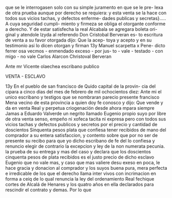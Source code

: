 que se le interrogasen solo con su simple juramento en que se le pre-
lexa de otra prueba aunque por derecho se requiera: y esta
venta se la hace con todos sus vicios tachas, y defectos enferme-
dades publicas y secretas}..... A cuya seguridad cumpli-
miento y firmeza se obliga el otorgante conforme a derecho.
Y de estar satisfecha la real Alcabala se agregara boleta ori-
ginal y atendole lzyda al referendo Don Cristobal Berveran es-
to escritura de venta a su favor otorgada dijo: Que la acep-
toya y acepto y en su testimonio asi lo dicen otorgan y firman
13y
Manuel scarpetta x Pene-
dicto ferrer osa vecmos - enmendado exceso - por jus-
to - vale - testado - con migo - no vale
Carlos Alarcon Christoval Berveran

Ante mr Vicente olaechea
escribano publico

VENTA - ESCLAVO

13y En el pueblo de san francisco de Quido capital de la provin-
cia del cipara a cinco dias del mes de febrero de mil ochocientos diez: Ante mi el unico escribano y testigos que se
nombraran parecio presente francisco Mena vecino de esta
provincia a quien doy fe conosco y dijo: Que vende y da en
venta Real y perpetua criogenación desde ahora mpara siempre Jamas a Eduardo Valverde un negrito llamado Eugenio propio suyo por libre de otra venta senso, empeño ni
xofeca tacita ni expresa pero con todos sus vicios tachas
y defectos publicos y secretos por el precio y cantidad
de doscientos Sinquenta pesos plata que confiesa tener
recibidos de mano del comprador a su entera satisfaccion,
y contento sobre que por no ser de presente su recibo para que yo dicho escribano de fe del lo confiesa y renuncio elegir de
contrario la excepcion y ley de la non numerata pecunia. la
prueba de su entrega y mas del caso y declara que los doscientos
cinquenta pesos de plata recibidos es el justo precio de dicho
esclavo Eugenio que no vale mas, y caso que mas valiere desu
exeso en poca, le hace gracia y donacion al comprador y los
suyos buena pura, mera perfecta e irredicable de los que
el derecho llama inter vivos con incrimacion en forma a ceiq
de lo qual renuncia la ley del ordenamiento Real fechique cortes
de Alcalá de Henares y los quatro años en ella declarados para
rescindir el contrato y demas. Por lo que